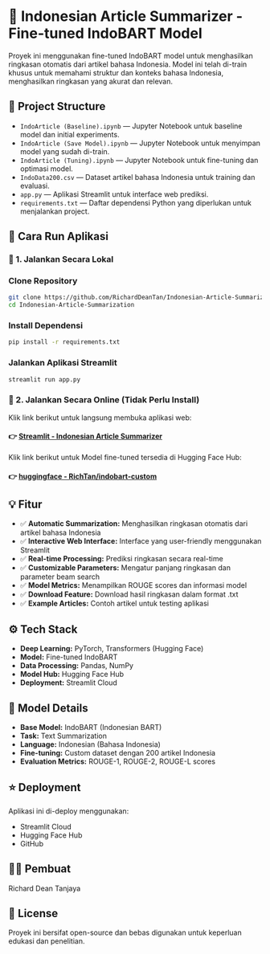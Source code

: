 # 📰 Indonesian Article Summarizer - Fine-tuned IndoBART Model

Proyek ini menggunakan fine-tuned IndoBART model untuk menghasilkan ringkasan otomatis dari artikel bahasa Indonesia. Model ini telah di-train khusus untuk memahami struktur dan konteks bahasa Indonesia, menghasilkan ringkasan yang akurat dan relevan.

## 📂 Project Structure

- `IndoArticle (Baseline).ipynb` — Jupyter Notebook untuk baseline model dan initial experiments.
- `IndoArticle (Save Model).ipynb` — Jupyter Notebook untuk menyimpan model yang sudah di-train.
- `IndoArticle (Tuning).ipynb` — Jupyter Notebook untuk fine-tuning dan optimasi model.
- `IndoData200.csv` — Dataset artikel bahasa Indonesia untuk training dan evaluasi.
- `app.py` — Aplikasi Streamlit untuk interface web prediksi.
- `requirements.txt` — Daftar dependensi Python yang diperlukan untuk menjalankan project.

## 🚀 Cara Run Aplikasi

### 🔹 1. Jalankan Secara Lokal
### Clone Repository
```bash
git clone https://github.com/RichardDeanTan/Indonesian-Article-Summarization.git
cd Indonesian-Article-Summarization
```
### Install Dependensi
```bash
pip install -r requirements.txt
```
### Jalankan Aplikasi Streamlit
```bash
streamlit run app.py
```

### 🔹 2. Jalankan Secara Online (Tidak Perlu Install)
Klik link berikut untuk langsung membuka aplikasi web:
#### 👉 [Streamlit - Indonesian Article Summarizer](https://indonesian-article-summarization-richardtanjaya.streamlit.app/)

Klik link berikut untuk Model fine-tuned tersedia di Hugging Face Hub:
#### 👉 [huggingface - RichTan/indobart-custom](https://huggingface.co/RichTan/indobart-custom)

## 💡 Fitur
- ✅ **Automatic Summarization:** Menghasilkan ringkasan otomatis dari artikel bahasa Indonesia
- ✅ **Interactive Web Interface:** Interface yang user-friendly menggunakan Streamlit
- ✅ **Real-time Processing:** Prediksi ringkasan secara real-time
- ✅ **Customizable Parameters:** Mengatur panjang ringkasan dan parameter beam search
- ✅ **Model Metrics:** Menampilkan ROUGE scores dan informasi model
- ✅ **Download Feature:** Download hasil ringkasan dalam format .txt
- ✅ **Example Articles:** Contoh artikel untuk testing aplikasi

## ⚙️ Tech Stack
- **Deep Learning:** PyTorch, Transformers (Hugging Face)
- **Model:** Fine-tuned IndoBART
- **Data Processing:** Pandas, NumPy
- **Model Hub:** Hugging Face Hub
- **Deployment:** Streamlit Cloud

## 🧠 Model Details
- **Base Model:** IndoBART (Indonesian BART)
- **Task:** Text Summarization
- **Language:** Indonesian (Bahasa Indonesia)
- **Fine-tuning:** Custom dataset dengan 200 artikel Indonesia
- **Evaluation Metrics:** ROUGE-1, ROUGE-2, ROUGE-L scores

## ⭐ Deployment
Aplikasi ini di-deploy menggunakan:
- Streamlit Cloud
- Hugging Face Hub
- GitHub

## 👨‍💻 Pembuat
Richard Dean Tanjaya

## 📝 License
Proyek ini bersifat open-source dan bebas digunakan untuk keperluan edukasi dan penelitian.